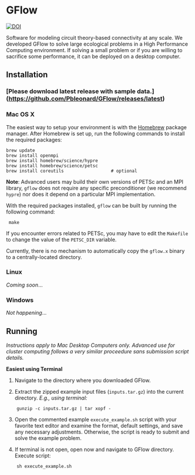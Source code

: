 # GFlow
[![DOI](https://zenodo.org/badge/23503/Pbleonard/GFlow.svg)](https://zenodo.org/record/60312#.V7OSfZMrIUE)

Software for modeling circuit theory-based connectivity at any scale. We developed GFlow to solve large ecological problems in a High Performance Computing environment. If solving a small problem or if you are willing to sacrifice some performance, it can be deployed on a desktop computer.

## Installation

### [Please download latest release with sample data.] (https://github.com/Pbleonard/GFlow/releases/latest)

### Mac OS X
The easiest way to setup your environment is with the
[Homebrew](http://brew.sh) package manager.
After Homebrew is set up, run the following commands to install
the required packages:

    brew update
    brew install openmpi
    brew install homebrew/science/hypre
    brew install homebrew/science/petsc
    brew install coreutils					# optional

**Note**: Advanced users may build their own versions of PETSc and an MPI library, `gflow` does not require
any specific preconditioner (we recommend `hypre`) nor does it depend on a particular
MPI implementation.

With the required packages installed, `gflow` can be built by running the following command:

     make
     
If you encounter errors related to PETSc, you may have to edit the `Makefile` to change the 
value of the `PETSC_DIR` variable.

Currently, there is no mechanism to automatically copy the `gflow.x` binary to a centrally-located
directory.


### Linux

*Coming soon*...


### Windows

*Not happening*...


## Running 

*Instructions apply to Mac Desktop Computers only. Advanced use for cluster computing follows a very similar proceedure sans submission script details.*

**Easiest using Terminal** 

1. Navigate to the directory where you downloaded GFlow. 

2. Extract the zipped example input files (`inputs.tar.gz`) into the current directory. *E.g., using terminal:*
```
    gunzip -c inputs.tar.gz | tar xopf -
```
3. Open the commented example `execute_example.sh` script with your favorite text editor and examine the format, default settings, and save any necessary 
adjustments. Otherwise, the script is ready to submit and solve the example problem.

4. If terminal is not open, open now and navigate to GFlow directory. Execute script:
```
    sh execute_example.sh
```


